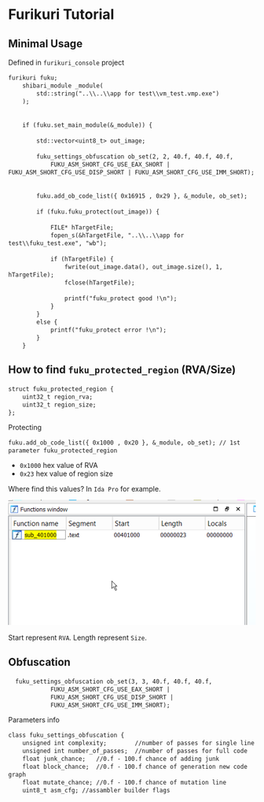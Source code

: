 # Furikuri Tutorial

## Minimal Usage
Defined in `furikuri_console` project

    furikuri fuku;
        shibari_module _module(
            std::string("..\\..\\app for test\\vm_test.vmp.exe")
        );
    
    
        if (fuku.set_main_module(&_module)) {
    
            std::vector<uint8_t> out_image;
    
            fuku_settings_obfuscation ob_set(2, 2, 40.f, 40.f, 40.f,
                FUKU_ASM_SHORT_CFG_USE_EAX_SHORT | FUKU_ASM_SHORT_CFG_USE_DISP_SHORT | FUKU_ASM_SHORT_CFG_USE_IMM_SHORT);
    
    
            fuku.add_ob_code_list({ 0x16915 , 0x29 }, &_module, ob_set);
    
            if (fuku.fuku_protect(out_image)) {
    
                FILE* hTargetFile;
                fopen_s(&hTargetFile, "..\\..\\app for test\\fuku_test.exe", "wb");
    
                if (hTargetFile) {
                    fwrite(out_image.data(), out_image.size(), 1, hTargetFile);
                    fclose(hTargetFile);
    
                    printf("fuku_protect good !\n");
                }
            }
            else {
                printf("fuku_protect error !\n");
            }
        }

## How to find `fuku_protected_region` (RVA/Size)

    struct fuku_protected_region {
        uint32_t region_rva;
        uint32_t region_size;
    };

Protecting

    fuku.add_ob_code_list({ 0x1000 , 0x20 }, &_module, ob_set); // 1st parameter fuku_protected_region

 - `0x1000` hex value of RVA
 -  `0x23` hex value of region size

Where find this values? In `Ida Pro` for example.

![s](region.png)

Start represent `RVA`.
Length represent `Size`.

## Obfuscation

      fuku_settings_obfuscation ob_set(3, 3, 40.f, 40.f, 40.f,
                FUKU_ASM_SHORT_CFG_USE_EAX_SHORT |
                FUKU_ASM_SHORT_CFG_USE_DISP_SHORT |
                FUKU_ASM_SHORT_CFG_USE_IMM_SHORT);
Parameters info

    class fuku_settings_obfuscation {
        unsigned int complexity;        //number of passes for single line
        unsigned int number_of_passes;  //number of passes for full code
        float junk_chance;   //0.f - 100.f chance of adding junk
        float block_chance;  //0.f - 100.f chance of generation new code graph
        float mutate_chance; //0.f - 100.f chance of mutation line
        uint8_t asm_cfg; //assambler builder flags
